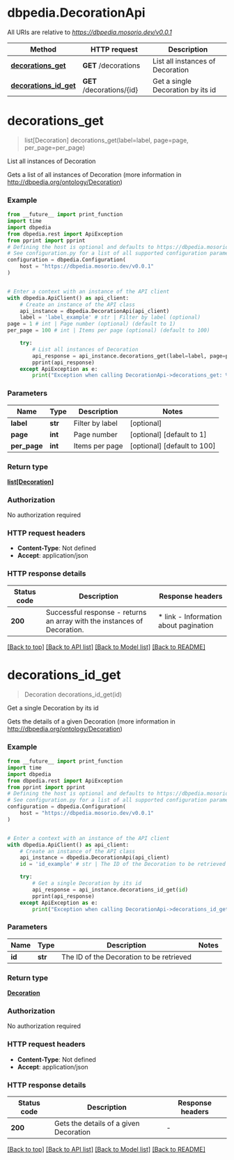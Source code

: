 # dbpedia.DecorationApi

All URIs are relative to *https://dbpedia.mosorio.dev/v0.0.1*

Method | HTTP request | Description
------------- | ------------- | -------------
[**decorations_get**](DecorationApi.md#decorations_get) | **GET** /decorations | List all instances of Decoration
[**decorations_id_get**](DecorationApi.md#decorations_id_get) | **GET** /decorations/{id} | Get a single Decoration by its id


# **decorations_get**
> list[Decoration] decorations_get(label=label, page=page, per_page=per_page)

List all instances of Decoration

Gets a list of all instances of Decoration (more information in http://dbpedia.org/ontology/Decoration)

### Example

```python
from __future__ import print_function
import time
import dbpedia
from dbpedia.rest import ApiException
from pprint import pprint
# Defining the host is optional and defaults to https://dbpedia.mosorio.dev/v0.0.1
# See configuration.py for a list of all supported configuration parameters.
configuration = dbpedia.Configuration(
    host = "https://dbpedia.mosorio.dev/v0.0.1"
)


# Enter a context with an instance of the API client
with dbpedia.ApiClient() as api_client:
    # Create an instance of the API class
    api_instance = dbpedia.DecorationApi(api_client)
    label = 'label_example' # str | Filter by label (optional)
page = 1 # int | Page number (optional) (default to 1)
per_page = 100 # int | Items per page (optional) (default to 100)

    try:
        # List all instances of Decoration
        api_response = api_instance.decorations_get(label=label, page=page, per_page=per_page)
        pprint(api_response)
    except ApiException as e:
        print("Exception when calling DecorationApi->decorations_get: %s\n" % e)
```

### Parameters

Name | Type | Description  | Notes
------------- | ------------- | ------------- | -------------
 **label** | **str**| Filter by label | [optional] 
 **page** | **int**| Page number | [optional] [default to 1]
 **per_page** | **int**| Items per page | [optional] [default to 100]

### Return type

[**list[Decoration]**](Decoration.md)

### Authorization

No authorization required

### HTTP request headers

 - **Content-Type**: Not defined
 - **Accept**: application/json

### HTTP response details
| Status code | Description | Response headers |
|-------------|-------------|------------------|
**200** | Successful response - returns an array with the instances of Decoration. |  * link - Information about pagination <br>  |

[[Back to top]](#) [[Back to API list]](../README.md#documentation-for-api-endpoints) [[Back to Model list]](../README.md#documentation-for-models) [[Back to README]](../README.md)

# **decorations_id_get**
> Decoration decorations_id_get(id)

Get a single Decoration by its id

Gets the details of a given Decoration (more information in http://dbpedia.org/ontology/Decoration)

### Example

```python
from __future__ import print_function
import time
import dbpedia
from dbpedia.rest import ApiException
from pprint import pprint
# Defining the host is optional and defaults to https://dbpedia.mosorio.dev/v0.0.1
# See configuration.py for a list of all supported configuration parameters.
configuration = dbpedia.Configuration(
    host = "https://dbpedia.mosorio.dev/v0.0.1"
)


# Enter a context with an instance of the API client
with dbpedia.ApiClient() as api_client:
    # Create an instance of the API class
    api_instance = dbpedia.DecorationApi(api_client)
    id = 'id_example' # str | The ID of the Decoration to be retrieved

    try:
        # Get a single Decoration by its id
        api_response = api_instance.decorations_id_get(id)
        pprint(api_response)
    except ApiException as e:
        print("Exception when calling DecorationApi->decorations_id_get: %s\n" % e)
```

### Parameters

Name | Type | Description  | Notes
------------- | ------------- | ------------- | -------------
 **id** | **str**| The ID of the Decoration to be retrieved | 

### Return type

[**Decoration**](Decoration.md)

### Authorization

No authorization required

### HTTP request headers

 - **Content-Type**: Not defined
 - **Accept**: application/json

### HTTP response details
| Status code | Description | Response headers |
|-------------|-------------|------------------|
**200** | Gets the details of a given Decoration |  -  |

[[Back to top]](#) [[Back to API list]](../README.md#documentation-for-api-endpoints) [[Back to Model list]](../README.md#documentation-for-models) [[Back to README]](../README.md)

